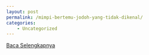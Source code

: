 ```yaml
---
layout: post
permalink: /mimpi-bertemu-jodoh-yang-tidak-dikenal/
categories:
    - Uncategorized
---
```


[Baca Selengkapnya](/07)